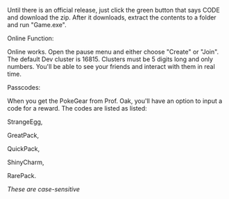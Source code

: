 Until there is an official release, just click the green button that says CODE and download the zip. After it downloads, extract the contents to a folder and run "Game.exe". 

Online Function:

Online works. Open the pause menu and either choose "Create" or "Join".
The default Dev cluster is 16815.
Clusters must be 5 digits long and only numbers.
You'll be able to see your friends and interact with them in real time.

Passcodes:

When you get the PokeGear from Prof. Oak, you'll have an option to input a code for a reward. The codes are listed as listed:

StrangeEgg,

GreatPack,

QuickPack,

ShinyCharm,

RarePack.

*These are case-sensitive*
